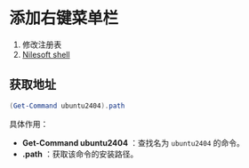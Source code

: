# 添加右键菜单栏

1. 修改注册表
2. [Nilesoft shell](https://nilesoft.org/)

## 获取地址

```powershell
(Get-Command ubuntu2404).path
```

具体作用：

* **Get-Command ubuntu2404** ：查找名为 `ubuntu2404` 的命令。
* **.path** ：获取该命令的安装路径。
